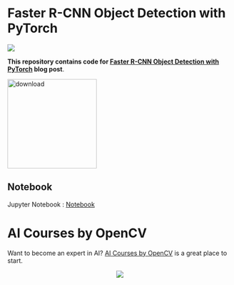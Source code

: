 # Faster R-CNN Object Detection with PyTorch
![](images/faster-rcnn-traffic-scene-2.png)

**This repository contains code for [Faster R-CNN Object Detection with PyTorch](https://learnopencv.com/faster-r-cnn-object-detection-with-pytorch/) blog post**.

[<img src="https://learnopencv.com/wp-content/uploads/2022/07/download-button-e1657285155454.png" alt="download" width="200">](https://www.dropbox.com/sh/z1i34xsl40hsudw/AADrFLDPggon66ZpckHg3JPNa?dl=1)

## Notebook
Jupyter Notebook : [Notebook](PyTorch_faster_RCNN.ipynb)

# AI Courses by OpenCV

Want to become an expert in AI? [AI Courses by OpenCV](https://opencv.org/courses/) is a great place to start. 

<a href="https://opencv.org/courses/">
<p align="center"> 
<img src="https://www.learnopencv.com/wp-content/uploads/2020/04/AI-Courses-By-OpenCV-Github.png">
</p>
</a>
